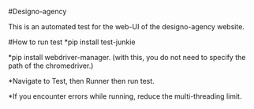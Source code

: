 #Designo-agency

This is an automated test for the web-UI of the designo-agency website.

#How to run test
*pip install test-junkie

*pip install webdriver-manager. (with this, you do not need to specify the path of the chromedriver.)

*Navigate to Test, then Runner then run test. 

*If you encounter errors while running, reduce the multi-threading limit.